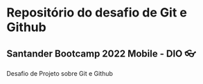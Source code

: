 # Repositório do desafio de Git e Github
## Santander Bootcamp 2022 Mobile - DIO 👓

Desafio de Projeto sobre Git e Github
